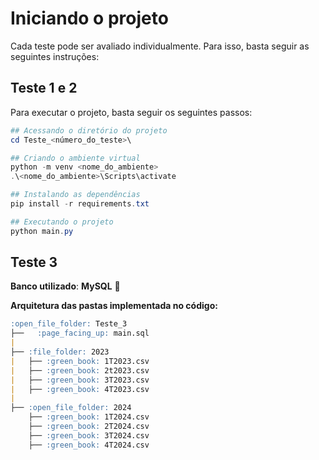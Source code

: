 # Iniciando o projeto

Cada teste pode ser avaliado individualmente. Para isso, basta seguir as seguintes instruções:

## Teste 1 e 2

Para executar o projeto, basta seguir os seguintes passos:
```powershell
## Acessando o diretório do projeto
cd Teste_<número_do_teste>\

## Criando o ambiente virtual
python -m venv <nome_do_ambiente>
.\<nome_do_ambiente>\Scripts\activate

## Instalando as dependências
pip install -r requirements.txt

## Executando o projeto
python main.py
```

## Teste 3
**Banco utilizado**: **MySQL** :dolphin:

**Arquitetura das pastas implementada no código:**

```md
:open_file_folder: Teste_3
├──   :page_facing_up: main.sql
|   
├── :file_folder: 2023
|   ├── :green_book: 1T2023.csv
|   ├── :green_book: 2t2023.csv
|   ├── :green_book: 3T2023.csv
|   ├── :green_book: 4T2023.csv
|       
├── :open_file_folder: 2024
    ├── :green_book: 1T2024.csv
    ├── :green_book: 2T2024.csv
    ├── :green_book: 3T2024.csv
    ├── :green_book: 4T2024.csv
```
